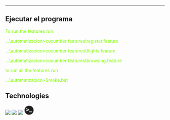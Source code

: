 

---
## Ejecutar el programa


<span style="color:chartreuse">To run the features run:</span>

<span style="color:chartreuse">...\automatizacion>cucumber features\register.feature</span>

<span style="color:chartreuse">...\automatizacion>cucumber features\flights.feature</span>

<span style="color:chartreuse">...\automatizacion>cucumber features\browsing.feature</span>


<span style="color:chartreuse">to run all the features run</span>

<span style="color:chartreuse">...\automatizacion>Smoke.bat</span>

## Technologies

<code><img height="30" src="https://img1.daumcdn.net/thumb/R800x0/?scode=mtistory2&fname=https:%2F%2Fblog.kakaocdn.net%2Fdn%2FkFjXZ%2FbtqzpG9lZde%2FkvdVKFK7R6g2IQdQkj6XYK%2Fimg.png"></code>
<code><img height="30" src="https://www.trickydefects.com/wp-content/uploads/2018/02/selenium.png"></code>
<code><img height="30" src="https://rebelcapybarastudio.com/wp-content/uploads/2022/09/Logo_web.png"></code>
<code><img height="30" src="https://raw.githubusercontent.com/github/explore/80688e429a7d4ef2fca1e82350fe8e3517d3494d/topics/terminal/terminal.png"></code>
